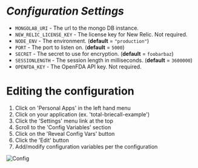 # *Configuration Settings*

* `MONGOLAB_URI` - The url to the mongo DB instance.
* `NEW_RELIC_LICENSE_KEY` - The license key for New Relic.  Not required.
* `NODE_ENV` - The environment. (**default** = ``"production"``)
* `PORT` - The port to listen on. (**default** = `5000`)
* `SECRET` - The secret to use for encryption. (**default** = `foobarbaz`)
* `SESSIONLENGTH` - The session length in milliseconds. (**default** = `3600000`)
* `OPENFDA_KEY` - The OpenFDA API key.  Not required.

# Editing the configuration

1. Click on 'Personal Apps' in the left hand menu
1. Click on your application (ex. 'total-briecall-example')
1. Click the 'Settings' menu link at the top
1. Scroll to the 'Config Variables' section
1. Click on the 'Reveal Config Vars' button
1. Click the 'Edit' button
1. Add/modify configuration variables per the configuration

![Config](https://raw.githubusercontent.com/wiki/TeraLogics/TotalBriecall/images/heroku-config.gif)
